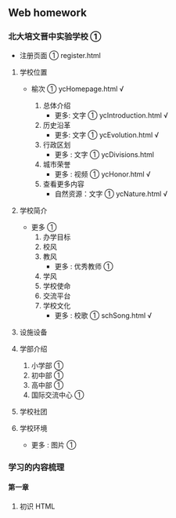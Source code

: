 ## Web homework

### 北大培文晋中实验学校 ①

- 注册页面 ① register.html

1. 学校位置

   - 榆次 ① ycHomepage.html √

     1. 总体介绍
        - 更多: 文字 ① ycIntroduction.html √
     2. 历史沿革
        - 更多: 文字 ① ycEvolution.html √
     3. 行政区划
        - 更多 : 文字 ① ycDivisions.html
     4. 城市荣誉
        - 更多 : 视频 ① ycHonor.html √
     5. 查看更多内容
        - 自然资源：文字 ① ycNature.html √

2. 学校简介

   - 更多 ①
     1. 办学目标
     2. 校风
     3. 教风
        - 更多 : 优秀教师 ①
     4. 学风
     5. 学校使命
     6. 交流平台
     7. 学校文化
        - 更多 : 校歌 ① schSong.html √

3. 设施设备

4. 学部介绍

   1. 小学部 ①
   2. 初中部 ①
   3. 高中部 ①
   4. 国际交流中心 ①

5. 学校社团

6. 学校环境
   - 更多 : 图片 ①

### 学习的内容梳理

#### 第一章

1. 初识 HTML
